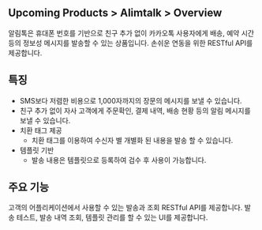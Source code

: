 ## Upcoming Products > Alimtalk > Overview

알림톡은 휴대폰 번호를 기반으로 친구 추가 없이 카카오톡 사용자에게 배송, 예약 시간 등의 정보성 메시지를 발송할 수 있는 상품입니다.
손쉬운 연동을 위한 RESTful API를 제공합니다.

## 특징

- SMS보다 저렴한 비용으로 1,000자까지의 장문의 메시지를 보낼 수 있습니다.
- 친구 추가 없이 자사 고객에게 주문확인, 결제 내역, 배송 현황 등의 알림 메시지를 보낼 수 있습니다.
- 치환 태그 제공
  -	치환 태그를 이용하여 수신자 별 개별화 된 내용을 발송 할 수 있습니다.
- 템플릿 기반
  - 발송 내용은 템플릿으로 등록하여 검수 후 사용이 가능합니다.

## 주요 기능

고객의 어플리케이션에서 사용할 수 있는 발송과 조회 RESTful API를 제공합니다.
발송 테스트, 발송 내역 조회, 템플릿 관리를 할 수 있는 UI를 제공합니다.
